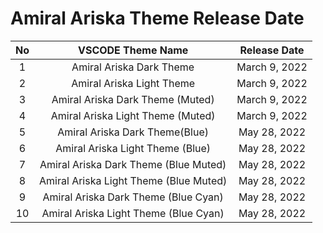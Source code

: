 # Amiral Ariska Theme Release Date
| No  |           VSCODE Theme Name            | Release Date  |
| :-: | :------------------------------------: | :-----------: |
|  1  |        Amiral Ariska Dark Theme        | March 9, 2022 |
|  2  |       Amiral Ariska Light Theme        | March 9, 2022 |
|  3  |    Amiral Ariska Dark Theme (Muted)    | March 9, 2022 |
|  4  |   Amiral Ariska Light Theme (Muted)    | March 9, 2022 |
|  5  |     Amiral Ariska Dark Theme(Blue)     | May 28, 2022  |
|  6  |    Amiral Ariska Light Theme (Blue)    | May 28, 2022  |
|  7  | Amiral Ariska Dark Theme (Blue Muted)  | May 28, 2022  |
|  8  | Amiral Ariska Light Theme (Blue Muted) | May 28, 2022  |
|  9  |  Amiral Ariska Dark Theme (Blue Cyan)  | May 28, 2022  |
| 10  | Amiral Ariska Light Theme (Blue Cyan)  | May 28, 2022  |